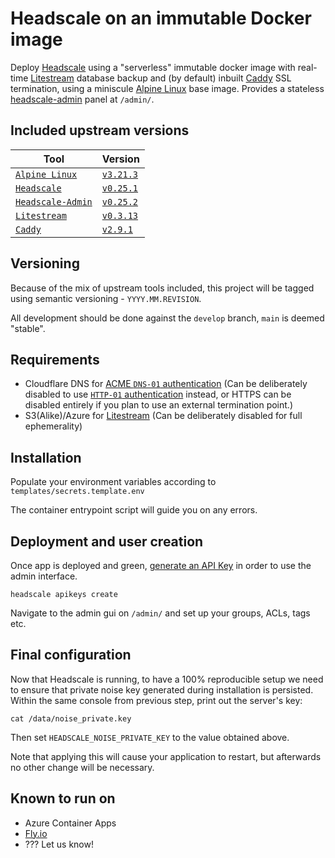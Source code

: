 # Headscale on an immutable Docker image

Deploy [Headscale][headscale] using a "serverless" immutable docker image with real-time [Litestream][litestream] database backup and (by default) inbuilt [Caddy][caddy] SSL termination, using a miniscule [Alpine Linux][alpine-linux] base image. Provides a stateless [headscale-admin][headscale-admin] panel at `/admin/`.

## Included upstream versions

| Tool | Version |
|---|---|
| [`Alpine Linux`][alpine-linux] | [`v3.21.3`](https://git.alpinelinux.org/aports/log/?h=v3.21.3)
| [`Headscale`][headscale] | [`v0.25.1`](https://github.com/juanfont/headscale/releases/tag/v0.25.1) |
| [`Headscale-Admin`][headscale-admin] | [`v0.25.2`](https://github.com/GoodiesHQ/headscale-admin/releases/tag/v0.25.2) |
| [`Litestream`][litestream] | [`v0.3.13`](https://github.com/benbjohnson/litestream/releases/tag/v0.3.13) |
| [`Caddy`][caddy] | [`v2.9.1`](https://github.com/caddyserver/caddy/releases/tag/v2.9.1) |


## Versioning

Because of the mix of upstream tools included, this project will be tagged using semantic versioning - `YYYY.MM.REVISION`.

All development should be done against the `develop` branch, `main` is deemed "stable".

## Requirements

* Cloudflare DNS for [ACME `DNS-01` authentication][dns-01-challenge] (Can be deliberately disabled to use [`HTTP-01` authentication][http-01-challenge] instead, or HTTPS can be disabled entirely if you plan to use an external termination point.)
* S3(Alike)/Azure for [Litestream][litestream] (Can be deliberately disabled for full ephemerality)

## Installation

Populate your environment variables according to `templates/secrets.template.env`

The container entrypoint script will guide you on any errors.

## Deployment and user creation

Once app is deployed and green, [generate an API Key][headscale-usage] in order to use the admin interface.

```console
headscale apikeys create
```

Navigate to the admin gui on `/admin/` and set up your groups, ACLs, tags etc.

## Final configuration

Now that Headscale is running, to have a 100% reproducible setup we need to ensure that private noise key generated during installation is persisted. Within the same console from previous step, print out the server's key:

```console
cat /data/noise_private.key
```

Then set `HEADSCALE_NOISE_PRIVATE_KEY` to the value obtained above.

Note that applying this will cause your application to restart, but afterwards no other change will be necessary.

## Known to run on

* Azure Container Apps
* [Fly.io][fly-io-instructions]
* ??? Let us know!

[headscale]: https://github.com/juanfont/headscale
[litestream]: https://litestream.io/
[headscale-admin]: https://github.com/GoodiesHQ/headscale-admin
[alpine-linux]: https://www.alpinelinux.org/
[dns-01-challenge]: https://letsencrypt.org/docs/challenge-types/#dns-01-challenge
[http-01-challenge]: https://letsencrypt.org/docs/challenge-types/#http-01-challenge
[headscale-usage]: https://headscale.net/stable/ref/remote-cli/#create-an-api-key
[caddy]: https://caddyserver.com/
[fly-io-instructions]: docs/backends/fly-io.md
